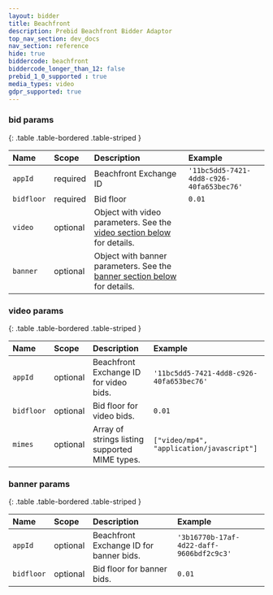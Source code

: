 ```yaml
---
layout: bidder
title: Beachfront
description: Prebid Beachfront Bidder Adaptor
top_nav_section: dev_docs
nav_section: reference
hide: true
biddercode: beachfront
biddercode_longer_than_12: false
prebid_1_0_supported : true
media_types: video
gdpr_supported: true
---
```


### bid params

{: .table .table-bordered .table-striped }

| Name | Scope | Description | Example |
| :--- | :---- | :---------- | :------ |
| `appId` | required | Beachfront Exchange ID | `'11bc5dd5-7421-4dd8-c926-40fa653bec76'` |
| `bidfloor` | required | Bid floor | `0.01` |
| `video` | optional | Object with video parameters. See the [video section below](#beachfront-video) for details. | |
| `banner` | optional | Object with banner parameters. See the [banner section below](#beachfront-banner) for details. | |

<a name="beachfront-video"></a>

### video params

{: .table .table-bordered .table-striped }

| Name | Scope | Description | Example |
| :--- | :---- | :---------- | :------ |
| `appId` | optional | Beachfront Exchange ID for video bids. | `'11bc5dd5-7421-4dd8-c926-40fa653bec76'` |
| `bidfloor` | optional | Bid floor for video bids. | `0.01` |
| `mimes` | optional | Array of strings listing supported MIME types. | `["video/mp4", "application/javascript"]` |

<a name="beachfront-banner"></a>

### banner params

{: .table .table-bordered .table-striped }

| Name | Scope | Description | Example |
| :--- | :---- | :---------- | :------ |
| `appId` | optional | Beachfront Exchange ID for banner bids. | `'3b16770b-17af-4d22-daff-9606bdf2c9c3'` |
| `bidfloor` | optional | Bid floor for banner bids. | `0.01` |
